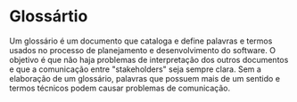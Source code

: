 # Glossártio

Um glossário é um documento que cataloga e define palavras e termos usados no processo de planejamento e  desenvolvimento do software. O objetivo é que não haja problemas de interpretação dos outros documentos e que a comunicação entre "stakeholders" seja sempre clara. Sem a elaboração de um glossário, palavras que possuem mais de um sentido e termos técnicos podem causar problemas de comunicação. 